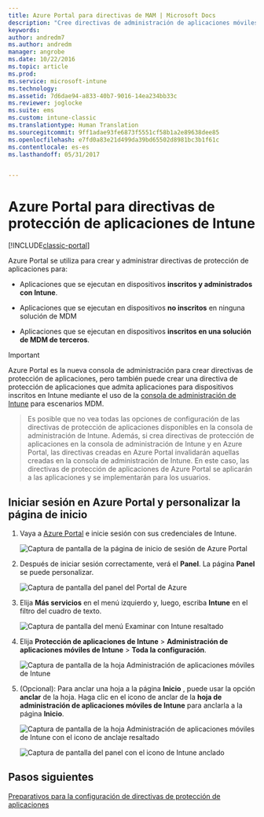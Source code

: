 ```yaml
---
title: Azure Portal para directivas de MAM | Microsoft Docs
description: "Cree directivas de administración de aplicaciones móviles con Azure Portal. Las directivas que cree aquí se pueden aplicar a dispositivos con o sin inscripción en Intune."
keywords: 
author: andredm7
ms.author: andredm
manager: angrobe
ms.date: 10/22/2016
ms.topic: article
ms.prod: 
ms.service: microsoft-intune
ms.technology: 
ms.assetid: 7d6dae94-a833-40b7-9016-14ea234bb33c
ms.reviewer: joglocke
ms.suite: ems
ms.custom: intune-classic
ms.translationtype: Human Translation
ms.sourcegitcommit: 9ff1adae93fe6873f5551cf58b1a2e89638dee85
ms.openlocfilehash: e7fd0a83e21d499da39bd65502d8981bc3b1f61c
ms.contentlocale: es-es
ms.lasthandoff: 05/31/2017


---
```


# <a name="azure-portal-for-intune-app-protection-policies"></a>Azure Portal para directivas de protección de aplicaciones de Intune

[!INCLUDE[classic-portal](../includes/classic-portal.md)]

Azure Portal se utiliza para crear y administrar directivas de protección de aplicaciones para:

- Aplicaciones que se ejecutan en dispositivos **inscritos y administrados con Intune**.

- Aplicaciones que se ejecutan en dispositivos **no inscritos** en ninguna solución de MDM
- Aplicaciones que se ejecutan en dispositivos **inscritos en una solución de MDM de terceros**.

>[!IMPORTANT]
> Azure Portal es la nueva consola de administración para crear directivas de protección de aplicaciones, pero también puede crear una directiva de protección de aplicaciones que admita aplicaciones para dispositivos inscritos en Intune mediante el uso de la [consola de administración de Intune](configure-and-deploy-mobile-application-management-policies-in-the-microsoft-intune-console.md) para escenarios MDM.

> Es posible que no vea todas las opciones de configuración de las directivas de protección de aplicaciones disponibles en la consola de administración de Intune. Además, si crea directivas de protección de aplicaciones en la consola de administración de Intune y en Azure Portal, las directivas creadas en Azure Portal invalidarán aquellas creadas en la consola de administración de Intune. En este caso, las directivas de protección de aplicaciones de Azure Portal se aplicarán a las aplicaciones y se implementarán para los usuarios.


## <a name="sign-in-to-the-azure-portal-and-customize-your-start-page"></a>Iniciar sesión en Azure Portal y personalizar la página de inicio

1.  Vaya a [Azure Portal](https://portal.azure.com) e inicie sesión con sus credenciales de Intune.

    ![Captura de pantalla de la página de inicio de sesión de Azure Portal](../media/AppManagement/AzurePortal_MAMSigninPage.png)

2.  Después de iniciar sesión correctamente, verá el **Panel**. La página **Panel** se puede personalizar.

    ![Captura de pantalla del panel del Portal de Azure](../media/AppManagement/AzurePortal_MAMStartboard_NoMAM.png)

3.  Elija **Más servicios** en el menú izquierdo y, luego, escriba **Intune** en el filtro del cuadro de texto.

    ![Captura de pantalla del menú Examinar con Intune resaltado](../media/AppManagement/MAM-Azure-Portal-1.png)

4.  Elija **Protección de aplicaciones de Intune** > **Administración de aplicaciones móviles de Intune** > **Toda la configuración**.

    ![Captura de pantalla de la hoja Administración de aplicaciones móviles de Intune](../media/AppManagement/MAM-Azure-Portal-2.png)

5. (Opcional): Para anclar una hoja a la página **Inicio** , puede usar la opción **anclar** de la hoja. Haga clic en el icono de anclar de la **hoja de administración de aplicaciones móviles de Intune** para anclarla a la página **Inicio**.

    ![Captura de pantalla de la hoja Administración de aplicaciones móviles de Intune con el icono de anclaje resaltado](../media/AppManagement/AzurePortal_MAM_PinBladeAction.png)

    ![Captura de pantalla del panel con el icono de Intune anclado](../media/AppManagement/AzurePortal_MAM_Startboard_withMAM.png)

## <a name="next-steps"></a>Pasos siguientes
[Preparativos para la configuración de directivas de protección de aplicaciones](get-ready-to-configure-mobile-app-management-policies-with-microsoft-intune.md)

